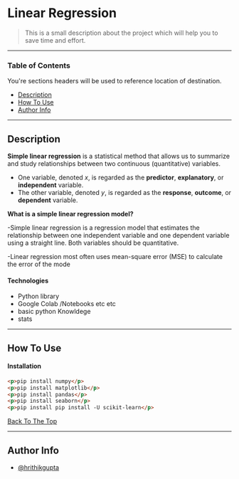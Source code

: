 # Linear Regression

> This is a small description about the project which will help you to save time and effort.

---

### Table of Contents
You're sections headers will be used to reference location of destination.

- [Description](#description)
- [How To Use](#how-to-use)
- [Author Info](#author-info)

---

## Description
**Simple linear regression**  is a statistical method that allows us to summarize and study relationships between two continuous (quantitative) variables.
-   One variable, denoted  _x_, is regarded as the  **predictor**,  **explanatory**, or  **independent**  variable.
-   The other variable, denoted  _y_, is regarded as the  **response**,  **outcome**, or  **dependent**  variable.

**What is a simple linear regression model?**

-Simple linear regression is a regression model that estimates the relationship between one independent variable and one dependent variable using a straight line. Both variables should be quantitative.

-Linear regression most often uses mean-square error (MSE) to calculate the error of the mode


#### Technologies

- Python library
- Google Colab /Notebooks etc etc
- basic python Knowldege
- stats

---

## How To Use

#### Installation
```html
<p>pip install numpy</p>
<p>pip install matplotlib</p>
<p>pip install pandas</p>
<p>pip install seaborn</p>
<p>pip install pip install -U scikit-learn</p>
```
[Back To The Top](#read-me-template)

---

## Author Info

- [@hrithikgupta](https://www.linkedin.com/in/hrithikgupta/)


